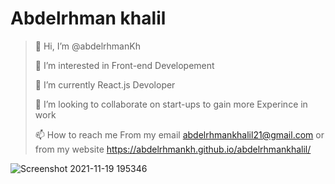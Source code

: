 # Abdelrhman khalil
>👋 Hi, I’m @abdelrhmanKh 
>
>👀 I’m interested in Front-end Developement
>
>🌱 I’m currently React.js Devoloper
>
>💞️ I’m looking to collaborate on start-ups to gain more Experince in work
>
>📫 How to reach me From my email abdelrhmankhalil21@gmail.com or from my website https://abdelrhmankh.github.io/abdelrhmankhalil/

![Screenshot 2021-11-19 195346](https://user-images.githubusercontent.com/81552316/142669759-2a9830a3-c8b4-4bde-a826-d99b0605a0ee.png)
